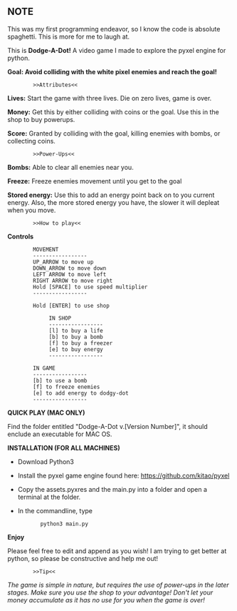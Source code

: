 ## NOTE
This was my first programming endeavor, so I know the code is absolute spaghetti. This is more for me to laugh at.


This is <b>Dodge-A-Dot!</b> A video game I made to explore the pyxel engine for python.

<b>Goal: Avoid colliding with the white pixel enemies and reach the goal!</b>

            >>Attributes<<

<b>Lives:</b> Start the game with three lives. Die on zero lives, game is over.
 
<b>Money:</b> Get this by either colliding with coins or the goal. Use this in the shop to buy powerups.

<b>Score:</b> Granted by colliding with the goal, killing enemies with bombs, or collecting coins.

            >>Power-Ups<<

<b>Bombs:</b> Able to clear all enemies near you.

<b>Freeze:</b> Freeze enemies movement until you get to the goal

<b>Stored energy:</b> Use this to add an energy point back on to you current energy. Also, the more stored energy you have, the slower it will depleat when you move.

            >>How to play<<
            
<b>Controls</b>
  
            MOVEMENT
            -----------------
            UP_ARROW to move up
            DOWN_ARROW to move down
            LEFT ARROW to move left
            RIGHT ARROW to move right
            Hold [SPACE] to use speed multiplier
            -----------------
            
            Hold [ENTER] to use shop
                 
                 IN SHOP
                 -----------------
                 [l] to buy a life
                 [b] to buy a bomb
                 [f] to buy a freezer
                 [e] to buy energy
                 -----------------
                 
            IN GAME
            -----------------
            [b] to use a bomb
            [f] to freeze enemies
            [e] to add energy to dodgy-dot
            -----------------

<b>QUICK PLAY (MAC ONLY)</b>

Find the folder entitled "Dodge-A-Dot v.[Version Number]", it should enclude an executable for MAC OS.

<b>INSTALLATION (FOR ALL MACHINES)</b>

- Download Python3

- Install the pyxel game engine found here: https://github.com/kitao/pyxel

- Copy the assets.pyxres and the main.py into a folder and open a terminal at the folder.

- In the commandline, type

             python3 main.py

<b>Enjoy</b>
            
Please feel free to edit and append as you wish! I am trying to get better at python, so please be constructive and help me out!            
              
            >>Tip<<
<i>The game is simple in nature, but requires the use of power-ups in the later stages. Make sure you use the shop to your advantage! Don't let your money accumulate as it has no use for you when the game is over!</i>




